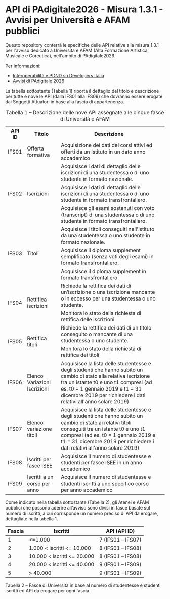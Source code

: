 # API di PAdigitale2026 - Misura 1.3.1 - Avvisi per Università e AFAM pubblici

Questo repository conterrà le specifiche delle API relative alla misura 1.3.1 per l'avviso dedicato
a Università e AFAM (Alta Formazione Artistica, Musicale e Coreutica), nell'ambito di PAdigitale2026.

Per informazioni:
* [Interoperabilità e PDND su Developers Italia](https://developers.italia.it/it/interoperabilita/)
* [Avvisi di PAdigitale 2026](https://areariservata.padigitale2026.gov.it/Pa_digitale2026_avvisi)

La tabella sottostante (Tabella 1) riporta il dettaglio del titolo e descrizione per tutte e nove le API (dalla IFS01 alla IFS09) che dovranno essere erogate dai Soggetti Attuatori in base alla fascia di appartenenza. 

<table>
       <caption>Tabella 1 – Descrizione delle nove API assegnate alle cinque fasce di Università e AFAM</caption>

  <th>API ID</th><th>Titolo</th><th>Descrizione</th>
  <tr>
    <td>IFS01</td><td>Offerta formativa</td><td>Acquisizione dei dati dei corsi attivi ed offerti da un Istituto in un dato anno accademico</td>
  </tr>
  <tr>
    <td rowspan=3>IFS02</td>
    <td rowspan=3>Iscrizioni</td>
    <td>Acquisisce i dati di dettaglio delle iscrizioni di una studentessa o di uno studente in formato nazionale.</td>
    <tr>
    <td>Acquisisce i dati di dettaglio delle iscrizioni di una studentessa o di uno studente in formato transfrontaliero. </td>
    </tr>
  <tr>
    <td>Acquisisce gli esami sostenuti con voto (transcript) di una studentessa o di uno studente in formato transfrontaliero. </td>
  </tr>
  </tr>
    <tr>
    <td rowspan=3>IFS03</td>
    <td rowspan=3>Titoli</td>
    <td>Acquisisce i titoli conseguiti nell'istituto da una studentessa o uno studente in formato nazionale.</td>
    <tr>
    <td>Acquisisce il diploma supplement semplificato (senza voti degli esami) in formato transfrontaliero.</td>
    </tr>
  <tr>
    <td>Acquisisce il diploma supplement in formato transfrontaliero.</td>
  </tr>
  </tr>
  <tr>
    <td rowspan=2>IFS04</td>
    <td rowspan=2>Rettifica iscrizioni</td>
    <td>Richiede la rettifica dei dati di un’iscrizione o una iscrizione mancante o in eccesso per una studentessa o uno studente.  
  </tr>
  <tr>
    <td>Monitora lo stato della richiesta di rettifica delle iscrizioni</td>
  </tr>
</td>
  </tr>
  <tr>
    <td rowspan=2>IFS05</td>
    <td rowspan=2>Rettifica titoli</td>
    <td>Richiede la rettifica dei dati di un titolo conseguito o mancante di una studentessa o uno studente.  
  </tr>
  <tr>
  <td>Monitora lo stato della richiesta di rettifica dei titoli</td>
  </tr>
<tr>
  <td>IFS06</td>
  <td>Elenco Variazioni Iscrizioni</td>
  <td>Acquisisce la lista delle studentesse e degli studenti che hanno subito un cambio di stato alla relativa iscrizione tra un istante t0 e uno t1 compresi (ad es. t0 = 1 gennaio 2019 e t1 = 31 dicembre 2019 per richiedere i dati relativi all'anno solare 2019)</td>
</tr> 
<tr>
  <td>IFS07</td>
  <td>Elenco variazione titoli</td>
  <td>Acquisisce la lista delle studentesse e degli studenti che hanno subito un cambio di stato ai relativi titoli conseguiti tra un istante t0 e uno t1 compresi (ad es. t0 = 1 gennaio 2019 e t1 = 31 dicembre 2019 per richiedere i dati relativi all'anno solare 2019)</td>
</tr>
<tr>
  <td>IFS08</td>
  <td>Iscritti per fasce ISEE</td>
  <td>Acquisisce il numero di studentesse e studenti per fasce ISEE in un anno accademico<td>
</tr>
<tr>
  <td>IFS09</td>
  <td>Iscritti a un corso per anno</td>
  <td>Acquisisce il numero di studentesse e studenti iscritti a uno specifico corso per anno accademico</td>
</tr>
</table>


Come indicato nella tabella sottostante (Tabella 2), gli Atenei e AFAM pubblici che possono aderire all’avviso sono divisi in fasce basate sul numero di iscritti, a cui corrisponde un numero preciso di API da erogare, dettagliate nella tabella 1. 

 
| Fascia | Iscritti | API (API ID) |
|--------|----------|--------------|
|1       |  <=1.000 | 7 (IFS01 – IFS07) |
|2       | 1.000 < iscritti <= 10.000 |8 (IFS01 – IFS08) |
|3       | 10.000 < iscritti <= 20.000 |8 (IFS01 – IFS08) |
|4       | 20.000 < iscritti <= 40.000 |9 (IFS01 – IFS09) |
|5       |> 40.000 | 9 (IFS01 – IFS09) |

Tabella 2 – Fasce di Università in base al numero di studentesse e studenti iscritti ed API da erogare per ogni fascia. 

